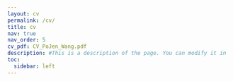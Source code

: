```yaml
---
layout: cv
permalink: /cv/
title: cv
nav: true
nav_order: 5
cv_pdf: CV_PoJen_Wang.pdf
description: #This is a description of the page. You can modify it in '_pages/cv.md'. You can also change or remove the top pdf download button.
toc:
  sidebar: left
---
```

